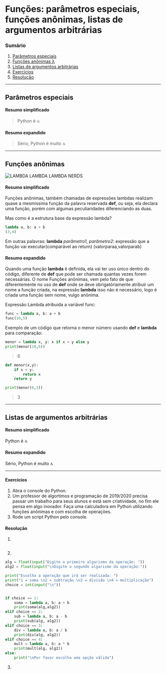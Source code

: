 # **Funções: parâmetros especiais, funções anônimas, listas de argumentos arbitrárias**

### Sumário

1. [Parâmetros especiais](#Parâmetros-especiais)
2. [Funções anônimas λ](#Funções-anônimas)
3. [Listas de argumentos arbitrárias](#Listas-de-argumentos-arbitrárias)
4. [Exercícios](#Exercícios)
5. [Resolução](#Resolução)

***

## **Parâmetros especiais**

#### Resumo simplificado

>Python é 🔝

#### Resumo expandido

>Sério, Python é muito 🔝


***
## **Funções anônimas** 

![LAMBDA LAMBDA LAMBDA NERDS](https://static.wikia.nocookie.net/half-life/images/9/92/Lambdaspray_2a.png/revision/latest?cb=20120621181934&path-prefix=en)

#### Resumo simplificado

Funções anônimas, também chamadas de expressões lambdas realizam quase a mesmissima função da palavra reservada **def**, ou seja, ela declara uma função, porém com algumas peculiaridades diferenciando as duas.

Mas como é a estrutura base da expressão lambda?
~~~~python
lambda a, b: a + b
(3,4)
~~~~
Em outras palavras:
**lambda**  *parâmetro1*, *parâmetro2*: expressão que a função vai executar(comparável ao return)
(valorparaa,valorparab)
#### Resumo expandido
Quando uma função **lambda** é definida, ela vai ter uso único dentro do código, diferente de **def** que pode ser chamada quantas vezes forem necessárias.
O nome Funções anônimas, vem pelo fato de que diferentemente no uso de **def** onde se deve obrigatóriamente atribuir um nome a função criada, na expressão **lambda** isso não é necessário, logo é criada uma função sem nome, vulgo anônima.


Expressão Lambda atribuida a variável func:
~~~~python
func = lambda a, b: a + b
func(10,5)
~~~~

Exemplo de um código que retorna o menor número usando **def** e **lambda** para comparação:
~~~~python
menor = lambda x, y: x if x < y else y
print(menor(10,6))
~~~~
>6 


~~~~python
def menor(x,y):
    if x < y:
        return x
    return y

print(menor(6,3))
~~~~
>3


***
## **Listas de argumentos arbitrárias**

#### Resumo simplificado

Python é 🔝

#### Resumo expandido

Sério, Python é muito 🔝

***


#### **Exercícios**

1. Abra o console do Python.
2. Um professor de algortimos e programação de 2019/2020 precisa passar um trabalho para seus alunos e está sem criatividade, no fim ele pensa em algo inovador. Faça uma calculadora em Python utilizando funções anônimas e com escolha de operações.
3. Rode um script Python pelo console.

#### **Resolução**
1.
~~~~python


~~~~
2.
~~~~python
alg = float(input("Digite o primeiro algarismo da operação: "))
alg2 = float(input("\nDigite o segundo algarismo da operação:"))

print("Escolha a operação que irá ser realizada: ")
print("1 = soma \n2 = subtração \n3 = divisão \n4 = multiplicação")
choice = int(input("\n"))


if choice == 1:
    soma = lambda a, b: a + b
    print(soma(alg,alg2))
elif choice == 2:
    sub = lambda a, b: a - b
    print(sub(alg, alg2))
elif choice == 3:
    div = lambda a, b: a / b
    print(div(alg, alg2))
elif choice == 4:
    mult = lambda a, b: a * b
    print(mult(alg, alg2))
else:
    print("\nPor favor escolha uma opção válida")
~~~~
3.
~~~~python


~~~~
